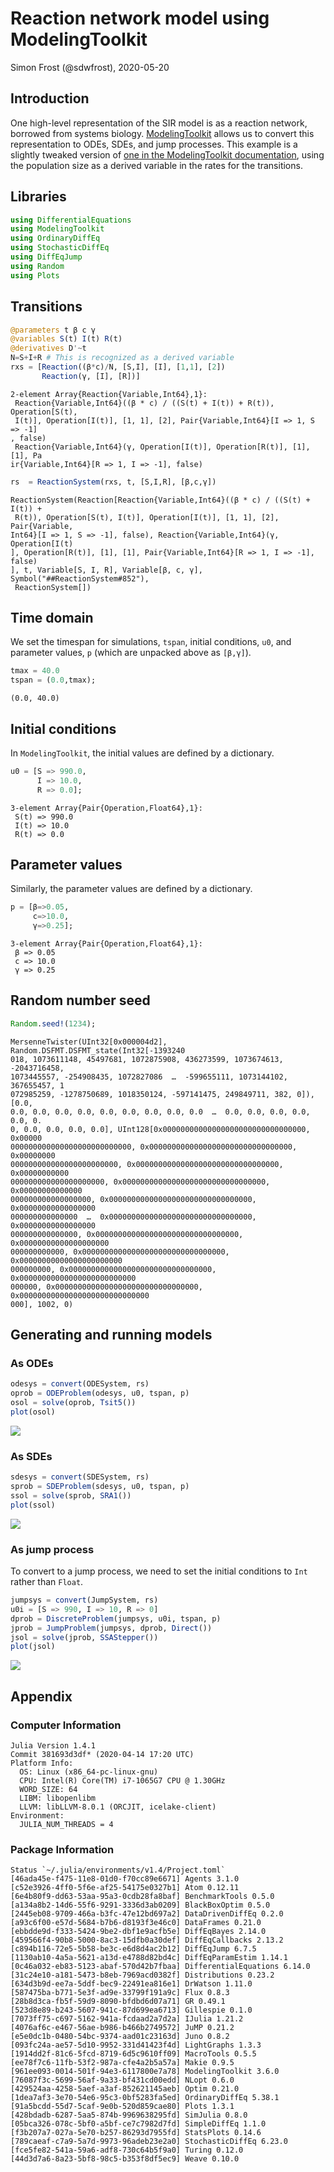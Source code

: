 # Reaction network model using ModelingToolkit
Simon Frost (@sdwfrost), 2020-05-20

## Introduction

One high-level representation of the SIR model is as a reaction network, borrowed from systems biology. [ModelingToolkit](https://mtk.sciml.ai/) allows us to convert this representation to ODEs, SDEs, and jump processes. This example is a slightly tweaked version of [one in the ModelingToolkit documentation](https://mtk.sciml.ai/dev/systems/ReactionSystem/), using the population size as a derived variable in the rates for the transitions.

## Libraries

````julia
using DifferentialEquations
using ModelingToolkit
using OrdinaryDiffEq
using StochasticDiffEq
using DiffEqJump
using Random
using Plots
````





## Transitions

````julia
@parameters t β c γ
@variables S(t) I(t) R(t)
@derivatives D'~t
N=S+I+R # This is recognized as a derived variable
rxs = [Reaction((β*c)/N, [S,I], [I], [1,1], [2])
       Reaction(γ, [I], [R])]
````


````
2-element Array{Reaction{Variable,Int64},1}:
 Reaction{Variable,Int64}((β * c) / ((S(t) + I(t)) + R(t)), Operation[S(t),
 I(t)], Operation[I(t)], [1, 1], [2], Pair{Variable,Int64}[I => 1, S => -1]
, false)
 Reaction{Variable,Int64}(γ, Operation[I(t)], Operation[R(t)], [1], [1], Pa
ir{Variable,Int64}[R => 1, I => -1], false)
````



````julia
rs  = ReactionSystem(rxs, t, [S,I,R], [β,c,γ])
````


````
ReactionSystem(Reaction[Reaction{Variable,Int64}((β * c) / ((S(t) + I(t)) +
 R(t)), Operation[S(t), I(t)], Operation[I(t)], [1, 1], [2], Pair{Variable,
Int64}[I => 1, S => -1], false), Reaction{Variable,Int64}(γ, Operation[I(t)
], Operation[R(t)], [1], [1], Pair{Variable,Int64}[R => 1, I => -1], false)
], t, Variable[S, I, R], Variable[β, c, γ], Symbol("##ReactionSystem#852"),
 ReactionSystem[])
````





## Time domain

We set the timespan for simulations, `tspan`, initial conditions, `u0`, and parameter values, `p` (which are unpacked above as `[β,γ]`).

````julia
tmax = 40.0
tspan = (0.0,tmax);
````


````
(0.0, 40.0)
````





## Initial conditions

In `ModelingToolkit`, the initial values are defined by a dictionary.

````julia
u0 = [S => 990.0,
      I => 10.0,
      R => 0.0];
````


````
3-element Array{Pair{Operation,Float64},1}:
 S(t) => 990.0
 I(t) => 10.0
 R(t) => 0.0
````





## Parameter values

Similarly, the parameter values are defined by a dictionary.

````julia
p = [β=>0.05,
     c=>10.0,
     γ=>0.25];
````


````
3-element Array{Pair{Operation,Float64},1}:
 β => 0.05
 c => 10.0
 γ => 0.25
````





## Random number seed

````julia
Random.seed!(1234);
````


````
MersenneTwister(UInt32[0x000004d2], Random.DSFMT.DSFMT_state(Int32[-1393240
018, 1073611148, 45497681, 1072875908, 436273599, 1073674613, -2043716458, 
1073445557, -254908435, 1072827086  …  -599655111, 1073144102, 367655457, 1
072985259, -1278750689, 1018350124, -597141475, 249849711, 382, 0]), [0.0, 
0.0, 0.0, 0.0, 0.0, 0.0, 0.0, 0.0, 0.0, 0.0  …  0.0, 0.0, 0.0, 0.0, 0.0, 0.
0, 0.0, 0.0, 0.0, 0.0], UInt128[0x00000000000000000000000000000000, 0x00000
000000000000000000000000000, 0x00000000000000000000000000000000, 0x00000000
000000000000000000000000, 0x00000000000000000000000000000000, 0x00000000000
000000000000000000000, 0x00000000000000000000000000000000, 0x00000000000000
000000000000000000, 0x00000000000000000000000000000000, 0x00000000000000000
000000000000000  …  0x00000000000000000000000000000000, 0x00000000000000000
000000000000000, 0x00000000000000000000000000000000, 0x00000000000000000000
000000000000, 0x00000000000000000000000000000000, 0x00000000000000000000000
000000000, 0x00000000000000000000000000000000, 0x00000000000000000000000000
000000, 0x00000000000000000000000000000000, 0x00000000000000000000000000000
000], 1002, 0)
````





## Generating and running models

### As ODEs

````julia
odesys = convert(ODESystem, rs)
oprob = ODEProblem(odesys, u0, tspan, p)
osol = solve(oprob, Tsit5())
plot(osol)
````


![](figures/rn_mtk_8_1.png)



### As SDEs

````julia
sdesys = convert(SDESystem, rs)
sprob = SDEProblem(sdesys, u0, tspan, p)
ssol = solve(sprob, SRA1())
plot(ssol)
````


![](figures/rn_mtk_9_1.png)



### As jump process

To convert to a jump process, we need to set the initial conditions to `Int` rather than `Float`.

````julia
jumpsys = convert(JumpSystem, rs)
u0i = [S => 990, I => 10, R => 0]
dprob = DiscreteProblem(jumpsys, u0i, tspan, p)
jprob = JumpProblem(jumpsys, dprob, Direct())
jsol = solve(jprob, SSAStepper())
plot(jsol)
````


![](figures/rn_mtk_10_1.png)


## Appendix
### Computer Information
```
Julia Version 1.4.1
Commit 381693d3df* (2020-04-14 17:20 UTC)
Platform Info:
  OS: Linux (x86_64-pc-linux-gnu)
  CPU: Intel(R) Core(TM) i7-1065G7 CPU @ 1.30GHz
  WORD_SIZE: 64
  LIBM: libopenlibm
  LLVM: libLLVM-8.0.1 (ORCJIT, icelake-client)
Environment:
  JULIA_NUM_THREADS = 4

```

### Package Information

```
Status `~/.julia/environments/v1.4/Project.toml`
[46ada45e-f475-11e8-01d0-f70cc89e6671] Agents 3.1.0
[c52e3926-4ff0-5f6e-af25-54175e0327b1] Atom 0.12.11
[6e4b80f9-dd63-53aa-95a3-0cdb28fa8baf] BenchmarkTools 0.5.0
[a134a8b2-14d6-55f6-9291-3336d3ab0209] BlackBoxOptim 0.5.0
[2445eb08-9709-466a-b3fc-47e12bd697a2] DataDrivenDiffEq 0.2.0
[a93c6f00-e57d-5684-b7b6-d8193f3e46c0] DataFrames 0.21.0
[ebbdde9d-f333-5424-9be2-dbf1e9acfb5e] DiffEqBayes 2.14.0
[459566f4-90b8-5000-8ac3-15dfb0a30def] DiffEqCallbacks 2.13.2
[c894b116-72e5-5b58-be3c-e6d8d4ac2b12] DiffEqJump 6.7.5
[1130ab10-4a5a-5621-a13d-e4788d82bd4c] DiffEqParamEstim 1.14.1
[0c46a032-eb83-5123-abaf-570d42b7fbaa] DifferentialEquations 6.14.0
[31c24e10-a181-5473-b8eb-7969acd0382f] Distributions 0.23.2
[634d3b9d-ee7a-5ddf-bec9-22491ea816e1] DrWatson 1.11.0
[587475ba-b771-5e3f-ad9e-33799f191a9c] Flux 0.8.3
[28b8d3ca-fb5f-59d9-8090-bfdbd6d07a71] GR 0.49.1
[523d8e89-b243-5607-941c-87d699ea6713] Gillespie 0.1.0
[7073ff75-c697-5162-941a-fcdaad2a7d2a] IJulia 1.21.2
[4076af6c-e467-56ae-b986-b466b2749572] JuMP 0.21.2
[e5e0dc1b-0480-54bc-9374-aad01c23163d] Juno 0.8.2
[093fc24a-ae57-5d10-9952-331d41423f4d] LightGraphs 1.3.3
[1914dd2f-81c6-5fcd-8719-6d5c9610ff09] MacroTools 0.5.5
[ee78f7c6-11fb-53f2-987a-cfe4a2b5a57a] Makie 0.9.5
[961ee093-0014-501f-94e3-6117800e7a78] ModelingToolkit 3.6.0
[76087f3c-5699-56af-9a33-bf431cd00edd] NLopt 0.6.0
[429524aa-4258-5aef-a3af-852621145aeb] Optim 0.21.0
[1dea7af3-3e70-54e6-95c3-0bf5283fa5ed] OrdinaryDiffEq 5.38.1
[91a5bcdd-55d7-5caf-9e0b-520d859cae80] Plots 1.3.1
[428bdadb-6287-5aa5-874b-9969638295fd] SimJulia 0.8.0
[05bca326-078c-5bf0-a5bf-ce7c7982d7fd] SimpleDiffEq 1.1.0
[f3b207a7-027a-5e70-b257-86293d7955fd] StatsPlots 0.14.6
[789caeaf-c7a9-5a7d-9973-96adeb23e2a0] StochasticDiffEq 6.23.0
[fce5fe82-541a-59a6-adf8-730c64b5f9a0] Turing 0.12.0
[44d3d7a6-8a23-5bf8-98c5-b353f8df5ec9] Weave 0.10.0
```
